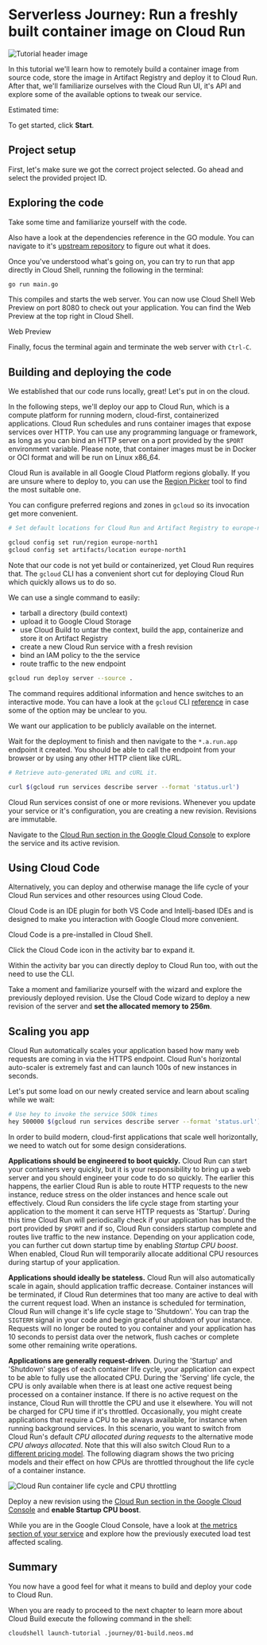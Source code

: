 <walkthrough-metadata>
  <meta name="title" content="Serverless Journey>: Run a freshly built container image on Cloud Run" />
  <meta name="description" content="Learn how to build, containerize, store and deploy a container image to Google Cloud Run." />
  <meta name="keywords" content="deploy, containers, console, run" />
</walkthrough-metadata>

# Serverless Journey: Run a freshly built container image on Cloud Run

![Tutorial header image](https://storage.googleapis.com/gweb-cloudblog-publish/images/retail_2022_XfdMe3d.max-700x700.jpg)

In this tutorial we'll learn how to remotely build a container image from source code, store the image in Artifact Registry and deploy it to Cloud Run. After that, we'll familiarize ourselves with the Cloud Run UI, it's API and explore some of the available options to tweak our service.

<walkthrough-tutorial-difficulty difficulty="2"></walkthrough-tutorial-difficulty>

Estimated time:
<walkthrough-tutorial-duration duration="30"></walkthrough-tutorial-duration>

To get started, click **Start**.

## Project setup

First, let's make sure we got the correct project selected. Go ahead and select the provided project ID.

<walkthrough-project-setup billing="true"></walkthrough-project-setup>

<walkthrough-enable-apis apis="cloudbuild.googleapis.com,
run.googleapis.com,
artifactregistry.googleapis.com">
</walkthrough-enable-apis>

## Exploring the code

Take some time and 
<walkthrough-editor-open-file filePath="cloudshell_open/serverless/main.go">
familiarize yourself with the code.
</walkthrough-editor-open-file>

Also have a look at the dependencies reference in the GO module. You can navigate to it's [upstream repository](https://github.com/helloworlddan/tortune) to figure out what it does.

Once you've understood what's going on, you can try to run that app directly in Cloud Shell, running the following in the terminal:

```bash
go run main.go
```

This compiles and starts the web server. You can now use Cloud Shell Web Preview on port 8080 to check out your application. You can find the Web Preview at the top right in Cloud Shell.

<walkthrough-editor-spotlight spotlightId="cloud-shell-web-preview-button" target="cloudshell">Web Preview</walkthrough-editor-spotlight>

Finally, focus the terminal again and terminate the web server with `Ctrl-C`.

## Building and deploying the code

We established that our code runs locally, great! Let's put in on the cloud.

<!-- TODO, verify OCI -->
In the following steps, we'll deploy our app to Cloud Run, which is a compute platform for running modern, cloud-first, containerized applications. Cloud Run schedules and runs container images that expose services over HTTP. You can use any programming language or framework, as long as you can bind an HTTP server on a port provided by the `$PORT` environment variable.  Please note, that container images must be in Docker or OCI format and will be run on Linux x86_64.

Cloud Run is available in all Google Cloud Platform regions globally. If you are unsure where to deploy to, you can use the [Region Picker](https://cloud.withgoogle.com/region-picker/) tool to find the most suitable one.

You can configure preferred regions and zones in `gcloud` so its invocation get more convenient.

```bash
# Set default locations for Cloud Run and Artifact Registry to europe-north1, Finland.

gcloud config set run/region europe-north1 
gcloud config set artifacts/location europe-north1 
```

Note that our code is not yet build or containerized, yet Cloud Run requires that.
The `gcloud` CLI has a convenient short cut for deploying Cloud Run which quickly allows us to do so.

We can use a single command to easily:
- tarball a directory (build context)
- upload it to Google Cloud Storage
- use Cloud Build to untar the context, build the app, containerize and store it on Artifact Registry
- create a new Cloud Run service with a fresh revision
- bind an IAM policy to the the service
- route traffic to the new endpoint

```bash
gcloud run deploy server --source .
```

The command requires additional information and hence switches to an interactive mode. You can have a look at the `gcloud` CLI [reference](https://cloud.google.com/sdk/gcloud/reference/run/deploy) in case some of the option may be unclear to you.

We want our application to be publicly available on the internet.

Wait for the deployment to finish and then navigate to the `*.a.run.app` endpoint it created. You should be able to call the endpoint from your browser or by using any other HTTP client like cURL.

```bash
# Retrieve auto-generated URL and cURL it.

curl $(gcloud run services describe server --format 'status.url')
```

Cloud Run services consist of one or more revisions. Whenever you update your service or it's configuration, you are creating a new revision. Revisions are immutable.

Navigate to the [Cloud Run section in the Google Cloud Console](https://console.cloud.google.com/run) to explore the service and its active revision.

## Using Cloud Code 

Alternatively, you can deploy and otherwise manage the life cycle of your Cloud Run services and other resources using Cloud Code.

Cloud Code is an IDE plugin for both VS Code and Intellj-based IDEs and is designed to make you interaction with Google Cloud more convenient.

Cloud Code is a pre-installed in Cloud Shell.

Click the
<walkthrough-editor-spotlight spotlightId="activity-bar-cloud-code">
Cloud Code icon in the activity bar
</walkthrough-editor-spotlight>
to expand it.

Within the activity bar
<walkthrough-editor-spotlight spotlightId="cloud-code-cloud-run-deploy">
you can directly deploy to Cloud Run
</walkthrough-editor-spotlight>
too, with out the need to use the CLI.

Take a moment and familiarize yourself with the wizard and explore the previously deployed revision. Use the Cloud Code wizard to deploy a new revision of the server and **set the allocated memory to 256m**.

## Scaling you app

Cloud Run automatically scales your application based how many web requests are coming in via the HTTPS endpoint. Cloud Run's horizontal auto-scaler is extremely fast and can launch 100s of new instances in seconds.

Let's put some load on our newly created service and learn about scaling while we wait:

```bash
# Use hey to invoke the service 500k times
hey 500000 $(gcloud run services describe server --format 'status.url')
```

In order to build modern, cloud-first applications that scale well horizontally, we need to watch out for some design considerations.

**Applications should be engineered to boot quickly.** Cloud Run can start your containers very quickly, but it is your responsibility to bring up a web server and you should engineer your code to do so quickly. The earlier this happens, the earlier Cloud Run is able to route HTTP requests to the new instance, reduce stress on the older instances and hence scale out effectively. Cloud Run considers the life cycle stage from starting your application to the moment it can serve HTTP requests as 'Startup'. During this time Cloud Run will periodically check if your application has bound the port provided by `$PORT` and if so, Cloud Run considers startup complete and routes live traffic to the new instance. Depending on your application code, you can further cut down startup time by enabling _Startup CPU boost_. When enabled, Cloud Run will temporarily allocate additional CPU resources during startup of your application.

**Applications should ideally be stateless.** Cloud Run will also automatically scale in again, should application traffic decrease. Container instances will be terminated, if Cloud Run determines that too many are active to deal with the current request load. When an instance is scheduled for termination, Cloud Run will change it's life cycle stage to 'Shutdown'. You can trap the `SIGTERM` signal in your code and begin graceful shutdown of your instance. Requests will no longer be routed to you container and your application has 10 seconds to persist data over the network, flush caches or complete some other remaining write operations.

**Applications are generally request-driven**. During the 'Startup' and 'Shutdown' stages of each container life cycle, your application can expect to be able to fully use the allocated CPU. During the 'Serving' life cycle, the CPU is only available when there is at least one active request being processed on a container instance. If there is no active request on the instance, Cloud Run will throttle the CPU and use it elsewhere. You will not be charged for CPU time if it's throttled. Occasionally, you might create applications that require a CPU to be always available, for instance when running background services. In this scenario, you want to switch from Cloud Run's default _CPU allocated during requests_ to the alternative mode _CPU always allocated_. Note that this will also switch Cloud Run to a [different pricing model](https://cloud.google.com/run/pricing#tables). The following diagram shows the two pricing models and their effect on how CPUs are throttled throughout the life cycle of a container instance.

![Cloud Run container life cycle and CPU throttling](https://cloud.google.com/static/run/docs/images/run-cpu-allocation.svg)

Deploy a new revision using the [Cloud Run section in the Google Cloud Console](https://console.cloud.google.com/run/deploy/europe-north1/server) and **enable Startup CPU boost**. 

While you are in the Google Cloud Console, have a look at [the metrics section of your service](https://console.cloud.google.com/run/detail/europe-north1/server/metrics) and explore how the previously executed load test affected scaling.

## Summary

You now have a good feel for what it means to build and deploy your code to Cloud Run.

<walkthrough-conclusion-trophy></walkthrough-conclusion-trophy>

<walkthrough-inline-feedback></walkthrough-inline-feedback>

When you are ready to proceed to the next chapter to learn more about Cloud Build execute the following command in the shell:

```bash
cloudshell launch-tutorial .journey/01-build.neos.md
```
